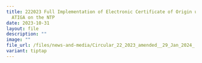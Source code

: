 ```yaml
---
title: 222023 Full Implementation of Electronic Certificate of Origin under
  ATIGA on the NTP
date: 2023-10-31
layout: file
description: ""
image: ""
file_url: /files/news-and-media/Circular_22_2023_amended__29_Jan_2024_.pdf
variant: tiptap
---
```

